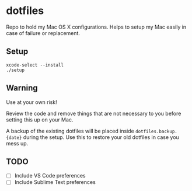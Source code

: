 # dotfiles
Repo to hold my Mac OS X configurations. Helps to setup my Mac easily in case of failure or replacement.

## Setup

```
xcode-select --install
./setup
```

## Warning ##
Use at your own risk!

Review the code and remove things that are not necessary to you before setting this up on your Mac.

A backup of the existing dotfiles will be placed inside `dotfiles.backup.{date}` during the setup. Use this to restore your old dotfiles in case you mess up.

## TODO ##
- [ ] Include VS Code preferences
- [ ] Include Sublime Text preferences

